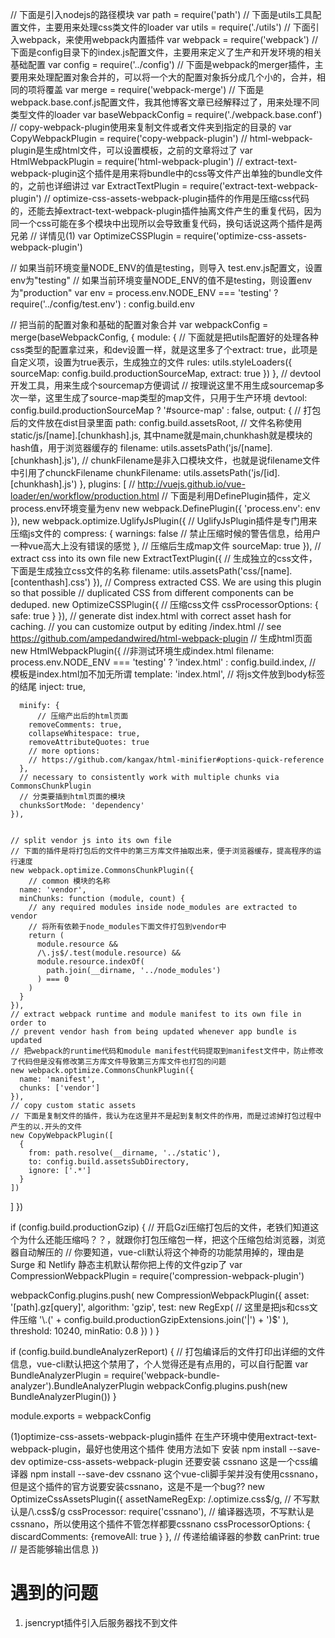 // 下面是引入nodejs的路径模块
var path = require('path')
// 下面是utils工具配置文件，主要用来处理css类文件的loader
var utils = require('./utils')
// 下面引入webpack，来使用webpack内置插件
var webpack = require('webpack')
// 下面是config目录下的index.js配置文件，主要用来定义了生产和开发环境的相关基础配置
var config = require('../config')
// 下面是webpack的merger插件，主要用来处理配置对象合并的，可以将一个大的配置对象拆分成几个小的，合并，相同的项将覆盖
var merge = require('webpack-merge')
// 下面是webpack.base.conf.js配置文件，我其他博客文章已经解释过了，用来处理不同类型文件的loader
var baseWebpackConfig = require('./webpack.base.conf')
// copy-webpack-plugin使用来复制文件或者文件夹到指定的目录的
var CopyWebpackPlugin = require('copy-webpack-plugin')
// html-webpack-plugin是生成html文件，可以设置模板，之前的文章将过了
var HtmlWebpackPlugin = require('html-webpack-plugin')
// extract-text-webpack-plugin这个插件是用来将bundle中的css等文件产出单独的bundle文件的，之前也详细讲过
var ExtractTextPlugin = require('extract-text-webpack-plugin')
// optimize-css-assets-webpack-plugin插件的作用是压缩css代码的，还能去掉extract-text-webpack-plugin插件抽离文件产生的重复代码，因为同一个css可能在多个模块中出现所以会导致重复代码，换句话说这两个插件是两兄弟
// 详情见(1)
var OptimizeCSSPlugin = require('optimize-css-assets-webpack-plugin')

// 如果当前环境变量NODE_ENV的值是testing，则导入 test.env.js配置文，设置env为"testing"
// 如果当前环境变量NODE_ENV的值不是testing，则设置env为"production"
var env = process.env.NODE_ENV === 'testing'
  ? require('../config/test.env')
  : config.build.env

// 把当前的配置对象和基础的配置对象合并
var webpackConfig = merge(baseWebpackConfig, {
  module: {
      // 下面就是把utils配置好的处理各种css类型的配置拿过来，和dev设置一样，就是这里多了个extract: true，此项是自定义项，设置为true表示，生成独立的文件
    rules: utils.styleLoaders({
      sourceMap: config.build.productionSourceMap,
      extract: true
    })
  },
  // devtool开发工具，用来生成个sourcemap方便调试
  // 按理说这里不用生成sourcemap多次一举，这里生成了source-map类型的map文件，只用于生产环境
  devtool: config.build.productionSourceMap ? '#source-map' : false,
  output: {
      // 打包后的文件放在dist目录里面
    path: config.build.assetsRoot,
    // 文件名称使用 static/js/[name].[chunkhash].js, 其中name就是main,chunkhash就是模块的hash值，用于浏览器缓存的
    filename: utils.assetsPath('js/[name].[chunkhash].js'),
    // chunkFilename是非入口模块文件，也就是说filename文件中引用了chunckFilename
    chunkFilename: utils.assetsPath('js/[id].[chunkhash].js')
  },
  plugins: [
    // http://vuejs.github.io/vue-loader/en/workflow/production.html
    // 下面是利用DefinePlugin插件，定义process.env环境变量为env
    new webpack.DefinePlugin({
      'process.env': env
    }),
    new webpack.optimize.UglifyJsPlugin({
        // UglifyJsPlugin插件是专门用来压缩js文件的
      compress: {
        warnings: false // 禁止压缩时候的警告信息，给用户一种vue高大上没有错误的感觉
      },
      // 压缩后生成map文件
      sourceMap: true
    }),
    // extract css into its own file
    new ExtractTextPlugin({
        // 生成独立的css文件，下面是生成独立css文件的名称
      filename: utils.assetsPath('css/[name].[contenthash].css')
    }),
    // Compress extracted CSS. We are using this plugin so that possible
    // duplicated CSS from different components can be deduped.
    new OptimizeCSSPlugin({
        // 压缩css文件
      cssProcessorOptions: {
        safe: true
      }
    }),
    // generate dist index.html with correct asset hash for caching.
    // you can customize output by editing /index.html
    // see https://github.com/ampedandwired/html-webpack-plugin
    // 生成html页面
    new HtmlWebpackPlugin({
        //非测试环境生成index.html
      filename: process.env.NODE_ENV === 'testing'
        ? 'index.html'
        : config.build.index,
        // 模板是index.html加不加无所谓
      template: 'index.html',
      // 将js文件放到body标签的结尾
      inject: true,

      minify: {
          // 压缩产出后的html页面
        removeComments: true,
        collapseWhitespace: true,
        removeAttributeQuotes: true
        // more options:
        // https://github.com/kangax/html-minifier#options-quick-reference
      },
      // necessary to consistently work with multiple chunks via CommonsChunkPlugin
      // 分类要插到html页面的模块
      chunksSortMode: 'dependency'
    }),


    // split vendor js into its own file
    // 下面的插件是将打包后的文件中的第三方库文件抽取出来，便于浏览器缓存，提高程序的运行速度
    new webpack.optimize.CommonsChunkPlugin({
        // common 模块的名称
      name: 'vendor',
      minChunks: function (module, count) {
        // any required modules inside node_modules are extracted to vendor
        // 将所有依赖于node_modules下面文件打包到vendor中
        return (
          module.resource &&
          /\.js$/.test(module.resource) &&
          module.resource.indexOf(
            path.join(__dirname, '../node_modules')
          ) === 0
        )
      }
    }),
    // extract webpack runtime and module manifest to its own file in order to
    // prevent vendor hash from being updated whenever app bundle is updated
    // 把webpack的runtime代码和module manifest代码提取到manifest文件中，防止修改了代码但是没有修改第三方库文件导致第三方库文件也打包的问题
    new webpack.optimize.CommonsChunkPlugin({
      name: 'manifest',
      chunks: ['vendor']
    }),
    // copy custom static assets
    // 下面是复制文件的插件，我认为在这里并不是起到复制文件的作用，而是过滤掉打包过程中产生的以.开头的文件
    new CopyWebpackPlugin([
      {
        from: path.resolve(__dirname, '../static'),
        to: config.build.assetsSubDirectory,
        ignore: ['.*']
      }
    ])
  ]
})

if (config.build.productionGzip) {
    // 开启Gzi压缩打包后的文件，老铁们知道这个为什么还能压缩吗？？，就跟你打包压缩包一样，把这个压缩包给浏览器，浏览器自动解压的
    // 你要知道，vue-cli默认将这个神奇的功能禁用掉的，理由是Surge 和 Netlify 静态主机默认帮你把上传的文件gzip了
  var CompressionWebpackPlugin = require('compression-webpack-plugin')

  webpackConfig.plugins.push(
    new CompressionWebpackPlugin({
      asset: '[path].gz[query]',
      algorithm: 'gzip',
      test: new RegExp( // 这里是把js和css文件压缩
        '\\.(' +
        config.build.productionGzipExtensions.join('|') +
        ')$'
      ),
      threshold: 10240,
      minRatio: 0.8
    })
  )
}

if (config.build.bundleAnalyzerReport) {
    // 打包编译后的文件打印出详细的文件信息，vue-cli默认把这个禁用了，个人觉得还是有点用的，可以自行配置
  var BundleAnalyzerPlugin = require('webpack-bundle-analyzer').BundleAnalyzerPlugin
  webpackConfig.plugins.push(new BundleAnalyzerPlugin())
}

module.exports = webpackConfig


(1)optimize-css-assets-webpack-plugin插件
   在生产环境中使用extract-text-webpack-plugin，最好也使用这个插件
   使用方法如下
   安装 npm install --save-dev optimize-css-assets-webpack-plugin
   还要安装 cssnano 这是一个css编译器 npm install --save-dev cssnano 这个vue-cli脚手架并没有使用cssnano，但是这个插件的官方说要安装cssnano，这是不是一个bug??
   new OptimizeCssAssetsPlugin({
        assetNameRegExp: /\.optimize\.css$/g, // 不写默认是/\.css$/g
        cssProcessor: require('cssnano'), // 编译器选项，不写默认是cssnano，所以使用这个插件不管怎样都要cssnano
        cssProcessorOptions: { discardComments: {removeAll: true } }, // 传递给编译器的参数
        canPrint: true // 是否能够输出信息
   })
# 遇到的问题
1. jsencrypt插件引入后服务器找不到文件